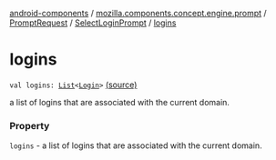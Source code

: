 [android-components](../../../index.md) / [mozilla.components.concept.engine.prompt](../../index.md) / [PromptRequest](../index.md) / [SelectLoginPrompt](index.md) / [logins](./logins.md)

# logins

`val logins: `[`List`](https://kotlinlang.org/api/latest/jvm/stdlib/kotlin.collections/-list/index.html)`<`[`Login`](../../../mozilla.components.concept.storage/-login/index.md)`>` [(source)](https://github.com/mozilla-mobile/android-components/blob/master/components/concept/engine/src/main/java/mozilla/components/concept/engine/prompt/PromptRequest.kt#L91)

a list of logins that are associated with the current domain.

### Property

`logins` - a list of logins that are associated with the current domain.